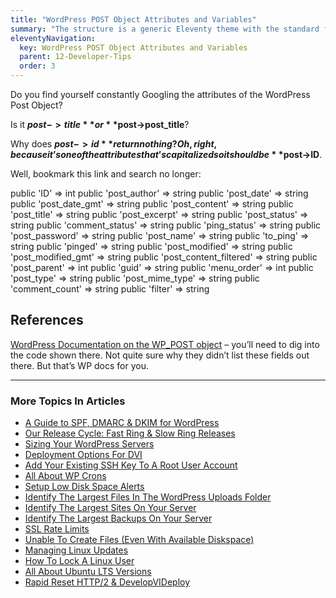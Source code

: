 ```yaml
---
title: "WordPress POST Object Attributes and Variables"
summary: "The structure is a generic Eleventy theme with the standard folder and file names."
eleventyNavigation:
  key: WordPress POST Object Attributes and Variables
  parent: 12-Developer-Tips
  order: 3
---
```

Do you find yourself constantly Googling the attributes of the WordPress Post Object?

Is it **$post->title** or **$post->post\_title**?

Why does **$post->id** return nothing? Oh, right, because it’s one of the attributes that’s capitalized so it should be **$post->ID**.

Well, bookmark this link and search no longer:

public 'ID' => int
public 'post\_author' => string
public 'post\_date' => string
public 'post\_date\_gmt' => string
public 'post\_content' => string
public 'post\_title' => string
public 'post\_excerpt' => string
public 'post\_status' => string
public 'comment\_status' => string
public 'ping\_status' => string
public 'post\_password' => string
public 'post\_name' => string
public 'to\_ping' => string
public 'pinged' => string
public 'post\_modified' => string
public 'post\_modified\_gmt' => string
public 'post\_content\_filtered' => string
public 'post\_parent' => int
public 'guid' => string
public 'menu\_order' => int
public 'post\_type' => string
public 'post\_mime\_type' => string
public 'comment\_count' => string
public 'filter' => string

## References

[WordPress Documentation on the WP\_POST object](https://web.archive.org/web/20240420015625/https://developer.wordpress.org/reference/classes/wp_post/) – you’ll need to dig into the code shown there. Not quite sure why they didn’t list these fields out there. But that’s WP docs for you.

- - -

### More Topics In Articles

*   [A Guide to SPF, DMARC & DKIM for WordPress](https://web.archive.org/web/20240420015625/https://wpclouddeploy.com/documentation/articles-parent/a-guide-to-spf-dmarc-dkim-for-wordpress/)
*   [Our Release Cycle: Fast Ring & Slow Ring Releases](https://web.archive.org/web/20240420015625/https://wpclouddeploy.com/documentation/articles-parent/our-release-cycle-fast-ring-slow-ring-releases/)
*   [Sizing Your WordPress Servers](https://web.archive.org/web/20240420015625/https://wpclouddeploy.com/documentation/articles-parent/sizing-your-wordpress-servers/)
*   [Deployment Options For DVI](https://web.archive.org/web/20240420015625/https://wpclouddeploy.com/documentation/articles-parent/deployment-options-for-wpcd/)
*   [Add Your Existing SSH Key To A Root User Account](https://web.archive.org/web/20240420015625/https://wpclouddeploy.com/documentation/articles-parent/add-your-existing-ssh-to-a-root-user-account/)
*   [All About WP Crons](https://web.archive.org/web/20240420015625/https://wpclouddeploy.com/documentation/articles-parent/all-about-wp-crons/)
*   [Setup Low Disk Space Alerts](https://web.archive.org/web/20240420015625/https://wpclouddeploy.com/documentation/articles-parent/setup-low-disk-space-alerts/)
*   [Identify The Largest Files In The WordPress Uploads Folder](https://web.archive.org/web/20240420015625/https://wpclouddeploy.com/documentation/articles-parent/identify-the-largest-files-in-the-wordpress-uploads-folder/)
*   [Identify The Largest Sites On Your Server](https://web.archive.org/web/20240420015625/https://wpclouddeploy.com/documentation/articles-parent/identify-the-largest-sites-on-your-server/)
*   [Identify The Largest Backups On Your Server](https://web.archive.org/web/20240420015625/https://wpclouddeploy.com/documentation/articles-parent/identify-the-largest-backups-on-your-server/)
*   [SSL Rate Limits](https://web.archive.org/web/20240420015625/https://wpclouddeploy.com/documentation/articles-parent/ssl-rate-limits/)
*   [Unable To Create Files (Even With Available Diskspace)](https://web.archive.org/web/20240420015625/https://wpclouddeploy.com/documentation/articles-parent/unable-to-create-files-even-with-available-diskspace/)
*   [Managing Linux Updates](https://web.archive.org/web/20240420015625/https://wpclouddeploy.com/documentation/articles-parent/managing-linux-updates/)
*   [How To Lock A Linux User](https://web.archive.org/web/20240420015625/https://wpclouddeploy.com/documentation/articles-parent/how-to-lock-a-linux-user/)
*   [All About Ubuntu LTS Versions](https://web.archive.org/web/20240420015625/https://wpclouddeploy.com/documentation/articles-parent/all-about-ubuntu-lts-versions/)
*   [Rapid Reset HTTP/2 & DevelopVIDeploy](https://web.archive.org/web/20240420015625/https://wpclouddeploy.com/documentation/articles-parent/rapid-reset-http-2-wpclouddeploy/)
